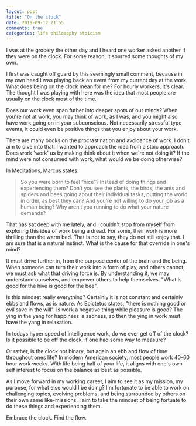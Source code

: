 ```yaml
---
layout: post
title: "On the clock"
date: 2019-09-12 21:55
comments: true
categories: life philosophy stoicism
---
```

I was at the grocery the other day and I heard one worker asked another if they were on the clock. For some reason, it spurred some thoughts of my own.

I first was caught off guard by this seemingly small comment, because in my own head I was playing back an event from my current day at the work. What does being on the clock mean for me? For hourly workers, it's clear. The thought I was playing with here was the idea that most people are usually on the clock most of the time.

Does our work even span futher into deeper spots of our minds? When you're not at work, you may think of work, as I was, and you might also have work going on in your subconscious. Not necessarily stressful type events, it could even be positive things that you enjoy about your work.

There are many books on the procrastination and avoidance of work. I don't aim to dive into that. I wanted to approach the idea from a stoic approach. Does work 'work' us by making think about it when we're not doing it? If the mind were not consumed with work, what would we be doing otherwise?

In Meditations, Marcus states:

> So you were born to feel “nice”? Instead of doing things and experiencing them? Don’t you see the plants, the birds, the ants and spiders and bees going about their individual tasks, putting the world in order, as best they can? And you’re not willing to do your job as a human being? Why aren’t you running to do what your nature demands?

That has sat deep with me lately, and I couldn't stop from myself from exploring this idea of work being a dread. For some, their work is more thrilling than the warm bed. That is not to say, they do not still enjoy that. I am sure that is a natural instinct. What is the cause for that override in one's mind?

It must drive further in, from the purpose center of the brain and the being. When someone can turn their work into a form of play, and others cannot, we must ask what that driving force is. By understanding it, we may understand ourselves, and empower others to help themselves. "What is good for the hive is good for the bee".

Is this mindset really everything? Certainly it is not constant and certainly ebbs and flows, as is nature. As Epictetus states, "there is nothing good or evil save in the will". Is work a negative thing while pleasure is good? The ying in the yang for happiness is sadness, so then the ying in work must have the yang in relaxation.

In todays hyper speed of intelligence work, do we ever get off of the clock? Is it possible to be off the clock, if one had some way to measure?

Or rather, is the clock not binary, but again an ebb and flow of time throughout ones life? In modern American society, most people work 40-60 hour work weeks. With life being half of your life, it aligns with one's own self interest to focus on the balance as best as possible.

As I move forward in my working career, I aim to see it as my mission, my purpose, for what else would I be doing? I'm fortunate to be able to work on challenging topics, evolving problems, and being surrounded by others on their own same like-missions. I aim to take the mindset of being fortuate to do these things and experiencing them.

Embrace the clock. Find the flow.
